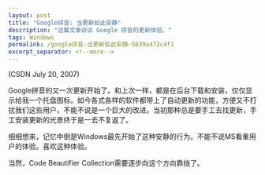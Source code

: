 ```yaml
---
layout: post
title: "Google拼音: 当更新如此安静"
description: "这篇文章谈谈 Google 拼音的更新体验。"
tags: Windows
permalink: /google拼音-当更新如此安静-5639a472c4f1
excerpt_separator: <!--more-->
---
```


(CSDN July 20, 2007)

Google拼音的又一次更新开始了。和上次一样，都是在后台下载和安装，仅仅显示给我一个托盘图标。如今各式各样的软件都带上了自动更新的功能，方便又不打扰我们这些用户，不能不说是一个巨大的改进。当初那种总是要手工去找更新，手工安装更新的光景终于是一去不复返了。

细细想来，记忆中倒是Windows最先开始了这种安静的行为。不能不说MS看重用户的体验。喜欢这种体验。

当然，Code Beautifier Collection需要逐步向这个方向靠拢了。
<!--more-->